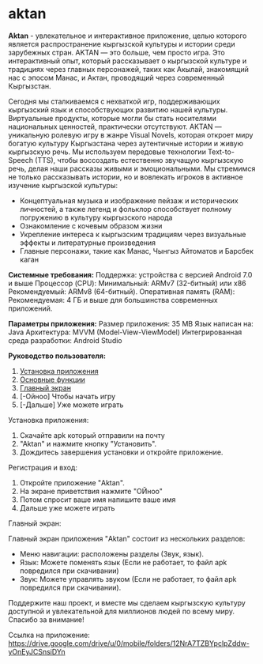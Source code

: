 # aktan

**Aktan** - увлекательное и интерактивное приложение, целью которого является распространение кыргызской культуры и истории среди зарубежных стран. AKTAN — это больше, чем просто игра. Это интерактивный опыт, который рассказывает о кыргызской культуре и традициях через главных персонажей, таких как Акылай, знакомящий нас с эпосом Манас, и Актан, проводящий через современный Кыргызстан.

Сегодня мы сталкиваемся с нехваткой игр, поддерживающих кыргызский язык и способствующих развитию нашей культуры. Виртуальные продукты, которые могли бы стать носителями национальных ценностей, практически отсутствуют. AKTAN — уникальную ролевую игру в жанре Visual Novels, которая откроет миру богатую культуру Кыргызстана через аутентичные истории и живую кыргызскую речь. Мы используем передовые технологии Text-to-Speech (TTS), чтобы воссоздать естественно звучащую кыргызскую речь, делая наши рассказы живыми и эмоциональными. Мы стремимся не только рассказывать истории, но и вовлекать игроков в активное изучение кыргызской культуры:

* Концептуальная музыка и изображение пейзаж и исторических личностей, а также легенд и фольклор способствует полному погружению в культуру кыргызского народа
* Ознакомление с кочевым образом жизни
* Укрепление интереса к кыргызским традициям через визуальные эффекты и литературные произведения
* Главные персонажи, такие как Манас, Чынгыз Айтоматов и Барсбек каган

**Системные требования:**
Поддержка: устройства с версией Android 7.0 и выше
Процессор (CPU): Минимальный: ARMv7 (32-битный) или x86
Рекомендуемый: ARMv8 (64-битный).
Оперативная память (RAM): Рекомендуемая: 4 ГБ и выше для большинства современных приложений.

**Параметры приложения:**
Размер приложения: 35 MB
Язык написан на: Java 
Архитектура: MVVM (Model-View-ViewModel) 
Интегрированная среда разработки: Android Studio 

**Руководство пользователя:**

1. [Установка приложения](#установка-приложения)
2. [Основные функции](#основные-функции)
3. [Главный экран](#главный-экран)
4. [-Ойноо] Чтобы начать игру 
5. [-Дальше] Уже можете играть

Установка приложения:

1. Скачайте apk который отправили на почту
2. "Aktan" и нажмите кнопку "Установить".
3. Дождитесь завершения установки и откройте приложение.

Регистрация и вход:

1. Откройте приложение "Aktan".
2. На экране приветствия нажмите "ОЙноо"
3. Потом спросит ваше имя напишите ваше имя
4. Дальше уже можете играть 

Главный экран:

Главный экран приложения "Aktan" состоит из нескольких разделов:

- Меню навигации: расположены разделы (Звук, язык).
- Язык: Можете поменять язык (Если не работает, то файл apk повредился при скачивании)
- Звук: Можете управлять звуком (Если не работает, то файл apk повредился при скачивании).

Поддержите наш проект, и вместе мы сделаем кыргызскую культуру доступной и увлекательной для миллионов людей по всему миру.
Спасибо за внимание!

Ссылка на приложение: https://drive.google.com/drive/u/0/mobile/folders/12NrA7TZBYpclpZddw-yOnEyJCSnsiDYn